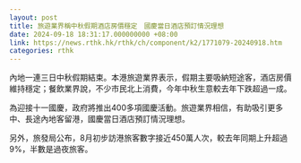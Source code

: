 ```yaml
---
layout: post
title: 旅遊業界稱中秋假期酒店房價穩定　國慶當日酒店預訂情況理想
date: 2024-09-18 18:31:17.000000000 +08:00
link: https://news.rthk.hk/rthk/ch/component/k2/1771079-20240918.htm
categories: rthk
---
```


內地一連三日中秋假期結束。本港旅遊業界表示，假期主要吸納短途客，酒店房價維持穩定；餐飲業界說，不少市民北上消費，今年中秋生意較去年下跌超過一成。

為迎接十一國慶，政府將推出400多項國慶活動。旅遊業界相信，有助吸引更多中、長途內地客留港，國慶當日酒店預訂情況理想。

另外，旅發局公布，8月初步訪港旅客數字接近450萬人次，較去年同期上升超過9%，半數是過夜旅客。
